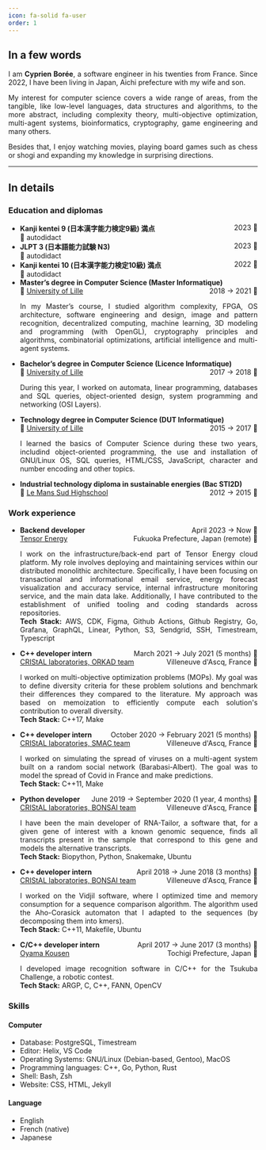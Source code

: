 ```yaml
---
icon: fa-solid fa-user
order: 1
---
```

## In a few words

<p align="justify">I am <strong>Cyprien Borée</strong>, a software engineer in
his twenties  from France. Since 2022, I have been living in Japan, Aichi
prefecture with my wife and son. </p>

<p align="justify">My interest for computer science covers a wide range of 
areas, from the tangible, like low-level languages, data structures and
algorithms, to the more abstract, including complexity theory, multi-objective
optimization, multi-agent systems, bioinformatics, cryptography, game
engineering and many others.</p>

<p align=justify>Besides that, I enjoy watching movies, playing board games
such as chess or shogi and expanding my knowledge in surprising directions.
</p>

---

## In details

### Education and diplomas

<ul>
  <li>
    <b>Kanji kentei 9 (日本漢字能力検定9級) 満点</b><span style="float: right;">2023 &#128197;</span><br/>
    &#128104; autodidact
  </li>
  <li>
    <b>JLPT 3 (日本語能力試験 N3)</b><span style="float: right;">2023 &#128197;</span><br/>
    &#128104; autodidact
  </li>
  <li>
    <b>Kanji kentei 10 (日本漢字能力検定10級) 満点</b><span style="float: right">2022 &#128197;</span><br/>
     	&#128104; autodidact
  </li>
  <li>
    <b>Master’s degree in Computer Science (Master Informatique)</b><span style="float: right;">2018 → 2021 &#128197;</span><br/> 
    &#127979; <a href="https://en.wikipedia.org/wiki/University_of_Lille">University of Lille</a>
    <p align="justify">In my Master’s course, I studied algorithm complexity,
    FPGA, OS architecture, software engineering and design, image and pattern
    recognition, decentralized computing, machine learning, 3D modeling and
    programming (with OpenGL), cryptography principles and algorithms,
    combinatorial optimizations, artificial intelligence and multi-agent
    systems.</p>
  </li>
  <li>
    <b>Bachelor’s degree in Computer Science (Licence Informatique)</b><span style="float: right;">2017 → 2018 &#128197;</span><br/>
    &#127979; <a href="https://en.wikipedia.org/wiki/University_of_Lille">University of Lille</a>
    <p align="justify">During this year, I worked on automata, linear
    programming, databases and SQL queries, object-oriented design, system
    programming and networking (OSI Layers).</p>
  </li>
  <li>
    <b>Technology degree in Computer Science (DUT Informatique)</b><span style="float: right;">2015 → 2017 &#128197;</span><br/>
    &#127979; <a href="https://en.wikipedia.org/wiki/University_of_Lille">University of Lille</a>
    <p align="justify">I learned the basics of Computer Science during these
    two years, includind object-oriented programming, the use and installation
    of GNU/Linux OS, SQL queries, HTML/CSS, JavaScript, character and number
    encoding and other topics.</p>
  </li>
  <li>
    <b>Industrial technology diploma in sustainable energies (Bac STI2D)</b><span style="float: right;">2012 → 2015 &#128197;</span><br/>
    &#127979; <a href="https://lemans-sud.paysdelaloire.e-lyco.fr/">Le Mans Sud Highschool</a>
  </li>
</ul>

### Work experience

<ul>
  <li>
  <b>Backend developer</b><span style="float: right;">April 2023 → Now &#128197;</span><br/>
  <a href="https://www.tensorenergy.jp/">Tensor Energy</a><span style="float: right;">Fukuoka Prefecture, Japan (remote) &#128205;</span><br/>
  <p align="justify">I work on the infrastructure/back-end part of Tensor
  Energy cloud platform. My role involves deploying and maintaining services
  within our distributed monolithic architecture. Specifically, I have been
  focusing on transactional and informational email service, energy forecast
  visualization and accuracy service, internal infrastructure monitoring 
  service, and the main data lake. Additionally, I have contributed to the 
  establishment of unified tooling and coding standards across repositories.
  <br/>
  <b>Tech Stack:</b> AWS, CDK, Figma, Github Actions, Github Registry, Go, 
  Grafana, GraphQL, Linear, Python, S3, Sendgrid, SSH, Timestream, Typescript
  </p>
  </li>
  <li>
  <b>C++ developer intern</b><span style="float: right;">March 2021 → July 2021 (5 months) &#128197;</span><br/>
  <a href="https://orkad.univ-lille.fr/">CRIStAL laboratories, ORKAD team</a><span style="float: right;">Villeneuve d'Ascq, France &#128205;</span><br/>
  <p align="justify">I worked on multi-objective optimization problems (MOPs).
  My goal was to define diversity criteria for these problem solutions and
  benchmark their differences they compared to the literature. My approach was
  based on memoization to efficiently compute each solution's contribution to
  overall diversity.<br/>
  <b>Tech Stack:</b> C++17, Make
  </p>
  </li>
  <li>
  <b>C++ developer intern</b><span style="float: right;">October 2020 → February 2021 (5 months) &#128197;</span><br/>
  <a href="https://www.cristal.univ-lille.fr/SMAC/">CRIStAL laboratories, SMAC team</a><span style="float: right;">Villeneuve d'Ascq, France &#128205;</span><br/>
  <p align="justify">I worked on simulating the spread of viruses on a 
  multi-agent system built on a random social network (Barabasi-Albert). The
  goal was to model the spread of Covid in France and make predictions.<br/>
  <b>Tech Stack:</b> C++11, Make
  </p>
  </li>
  <li>
  <b>Python developer</b><span style="float: right;">June 2019 → September 2020 (1 year, 4 months) &#128197;</span><br/>
  <a href="https://www.cristal.univ-lille.fr/bonsai/">CRIStAL laboratories, BONSAI team</a><span style="float: right;">Villeneuve d'Ascq, France &#128205;</span><br/>
  <p align="justify">I have been the main developer of RNA-Tailor, a software
  that, for a given gene of interest with a known genomic sequence, finds all 
  transcripts present in the sample that correspond to this gene and models the
  alternative transcripts.<br/>
  <b>Tech Stack:</b> Biopython, Python, Snakemake, Ubuntu
  </p>
  </li>
  <li>
    <b>C++ developer intern</b><span style="float: right;">April 2018 → June 2018 (3 months) &#128197;</span><br/>
    <a href="https://www.cristal.univ-lille.fr/bonsai/">CRIStAL laboratories, BONSAI team</a><span style="float: right;">Villeneuve d'Ascq, France &#128205;</span><br/>
    <p align="justify">I worked on the Vidjil software, where I optimized time
    and memory consumption for a sequence comparison algorithm. The algorithm
    used the Aho-Corasick automaton that I adapted to the sequences (by
    decomposing them into kmers).<br/>
    <b>Tech Stack:</b> C++11, Makefile, Ubuntu
    </p>
  </li>
  <li>
    <b>C/C++ developer intern</b><span style="float: right;">April 2017 → June 2017 (3 months) &#128197;</span><br/>
    <a href="https://www.oyama-ct.ac.jp/">Oyama Kousen</a><span style="float: right;">Tochigi Prefecture, Japan &#128205;</span><br/>
    <p align="justify">I developed image recognition software in C/C++ for the
    Tsukuba Challenge, a robotic contest.<br/>
    <b>Tech Stack:</b> ARGP, C, C++, FANN, OpenCV
    </p>
  </li>
</ul>

### Skills

#### Computer

- Database: PostgreSQL, Timestream
- Editor: Helix, VS Code
- Operating Systems: GNU/Linux (Debian-based, Gentoo), MacOS
- Programming languages: C++, Go, Python, Rust
- Shell: Bash, Zsh
- Website: CSS, HTML, Jekyll

#### Language

- English
- French (native)
- Japanese
